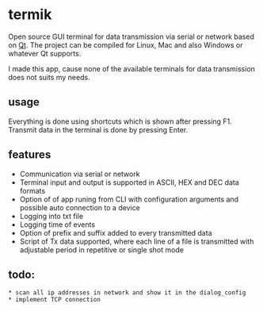 # termik
Open source GUI terminal for data transmission via serial or network based on [Qt](https://www.qt.io/). The project can be compiled for Linux, Mac and also Windows or whatever Qt supports.

I made this app, cause none of the available terminals for data transmission does not suits my needs.

## usage
Everything is done using shortcuts which is shown after pressing F1.
Transmit data in the terminal is done by pressing Enter.


## features
* Communication via serial or network
* Terminal input and output is supported in ASCII, HEX and DEC data formats
* Option of of app runing from CLI with configuration arguments and possible auto connection to a device
* Logging into txt file
* Logging time of events
* Option of prefix and suffix added to every transmitted data
* Script of Tx data supported, where each line of a file is transmitted with adjustable period in repetitive or single shot mode



## todo:
	* scan all ip addresses in network and show it in the dialog_config
	* implement TCP connection